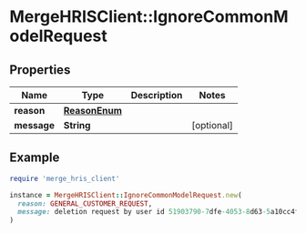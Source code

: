 # MergeHRISClient::IgnoreCommonModelRequest

## Properties

| Name | Type | Description | Notes |
| ---- | ---- | ----------- | ----- |
| **reason** | [**ReasonEnum**](ReasonEnum.md) |  |  |
| **message** | **String** |  | [optional] |

## Example

```ruby
require 'merge_hris_client'

instance = MergeHRISClient::IgnoreCommonModelRequest.new(
  reason: GENERAL_CUSTOMER_REQUEST,
  message: deletion request by user id 51903790-7dfe-4053-8d63-5a10cc4ffd39
)
```

